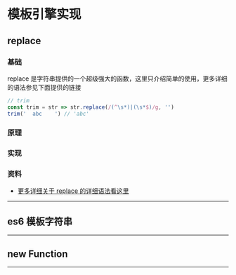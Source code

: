# 模板引擎实现

## replace
### 基础
replace 是字符串提供的一个超级强大的函数，这里只介绍简单的使用，更多详细的语法参见下面提供的链接
```javascript
// trim
const trim = str => str.replace(/(^\s*)|(\s*$)/g, '')
trim('  abc    ') // 'abc'
```
### 原理
### 实现
### 资料

- [更多详细关于 replace 的详细语法看这里](https://developer.mozilla.org/zh-CN/docs/Web/JavaScript/Reference/Global_Objects/String/replace)

***

## es6 模板字符串

***

## new Function

***
